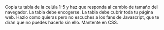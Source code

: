 Copia tu tabla de la celúla 1-5 y haz que responda al cambio de tamaño del navegador.
La tabla debe encogerse. La tabla debe cubrir toda tu página web. Hazlo como quieras pero no escuches a los fans de Javascript, que te dirán que no puedes hacerlo sin ello.
Mantente en CSS.